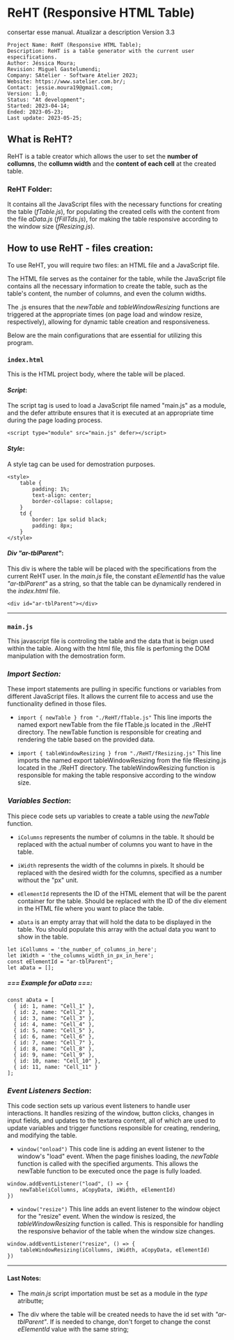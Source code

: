 # ReHT (Responsive HTML Table)

consertar esse manual. Atualizar a description
Version 3.3


```
Project Name: ReHT (Responsive HTML Table);
Description: ReHT is a table generator with the current user especifications.
Author: Jéssica Moura;
Revision: Miguel Gastelumendi;
Company: SAtelier - Software Atelier 2023;
Website: https://www.satelier.com.br/;
Contact: jessie.moura19@gmail.com;
Version: 1.0; 
Status: "At development";
Started: 2023-04-14;
Ended: 2023-05-23;
Last update: 2023-05-25;
```
## What is ReHT? 

ReHT is a table creator which allows the user to set the **number of collumns**, the **collumn width** and the **content of each cell** at the created table.

### ReHT Folder:

It contains all the JavaScript files with the necessary functions for creating the table (_fTable.js_), for populating the created cells with the content from the file _aData.js_ (_fFillTds.js_), for making the table responsive according to the window size (_fResizing.js_).

## How to use ReHT - files creation:

To use ReHT, you will require two files: an HTML file and a JavaScript file.

The HTML file serves as the container for the table, while the JavaScript file contains all the necessary information to create the table, such as the table's content, the number of columns, and even the column widths. 

The .js ensures that the *newTable* and *tableWindowResizing* functions are triggered at the appropriate times (on page load and window resize, respectively), allowing for dynamic table creation and responsiveness.

Below are the main configurations that are essential for utilizing this program.

### ```index.html```

This is the HTML project body, where the table will be placed.

#### *Script*:

The script tag is used to load a JavaScript file named "main.js" as a module, and the defer attribute ensures that it is executed at an appropriate time during the page loading process.

```<script type="module" src="main.js" defer></script>```

#### *Style*:

A style tag can be used for demostration purposes.

```
<style>
    table {
        padding: 1%;
        text-align: center;
        border-collapse: collapse;
    }
    td {
        border: 1px solid black;
        padding: 8px;
    }
</style>
```

#### *Div "ar-tblParent"*:

This div is where the table will be placed with the specifications from the current ReHT user. In the _main.js_ file, the constant _eElementId_ has the value _"ar-tblParent"_ as a string, so that the table can be dynamically rendered in the _index.html_ file.

```<div id="ar-tblParent"></div>```

---

### ```main.js```

 This javascript file is controling the table and the data that is beign used within the table. Along with the html file, this file is perfoming the DOM manipulation with the demostration form.

### *Import Section:*

These import statements are pulling in specific functions or variables from different JavaScript files. It allows the current file to access and use the functionality defined in those files.

* ``import { newTable } from "./ReHT/fTable.js"`` 
This line imports the named export newTable from the file fTable.js located in the ./ReHT directory. The newTable function is responsible for creating and rendering the table based on the provided data.

* ``import { tableWindowResizing } from "./ReHT/fResizing.js"`` 
This line imports the named export tableWindowResizing from the file fResizing.js located in the ./ReHT directory. The tableWindowResizing function is responsible for making the table responsive according to the window size.

### *Variables Section*:

This piece code sets up variables to create a table using the _newTable_ function. 

* `iColumns` represents the number of columns in the table. It should be replaced with the actual number of columns you want to have in the table.

* `iWidth` represents the width of the columns in pixels. It should be replaced with the desired width for the columns, specified as a number without the "px" unit.

* `eElementId` represents the ID of the HTML element that will be the parent container for the table. Should be replaced with the ID of the div element in the HTML file where you want to place the table.

* `aData` is an empty array that will hold the data to be displayed in the table. You should populate this array with the actual data you want to show in the table.

```
let iCollumns = 'the_number_of_columns_in_here';
let iWidth = 'the_columns_width_in_px_in_here';
const eElementId = "ar-tblParent";
let aData = [];
```

##### === Example for *aData* ===:

```
const aData = [
  { id: 1, name: "Cell_1" },
  { id: 2, name: "Cell_2" },
  { id: 3, name: "Cell_3" },
  { id: 4, name: "Cell_4" },
  { id: 5, name: "Cell_5" },
  { id: 6, name: "Cell_6" },
  { id: 7, name: "Cell_7" },
  { id: 8, name: "Cell_8" },
  { id: 9, name: "Cell_9" },
  { id: 10, name: "Cell_10" },
  { id: 11, name: "Cell_11" }
];
```

### *Event Listeners Section*:

This code section sets up various event listeners to handle user interactions. It handles resizing of the window, button clicks, changes in input fields, and updates to the textarea content, all of which are used to update variables and trigger functions responsible for creating, rendering, and modifying the table.

* `` window("onload") `` This code line is adding an event listener to the window's "load" event. When the page finishes loading, the _newTable_ function is called with the specified arguments. This allows the newTable function to be executed once the page is fully loaded.

```
window.addEventListener("load", () => {
    newTable(iCollumns, aCopyData, iWidth, eElementId)
})
```

* `` window("resize") `` This line adds an event listener to the window object for the "resize" event. When the window is resized, the _tableWindowResizing_ function is called. This is  responsible for handling the responsive behavior of the table when the window size changes.

```
window.addEventListener("resize", () => {
    tableWindowResizing(iCollumns, iWidth, aCopyData, eElementId)
})
```
---

#### Last Notes:

* The _main.js_ script importation must be set as a module in the _type_ atributte;

* The div where the table will be created needs to have the id set with _"ar-tblParent"_. If is needed to change, don't forget to change the const _eElementId_ value with the same string;